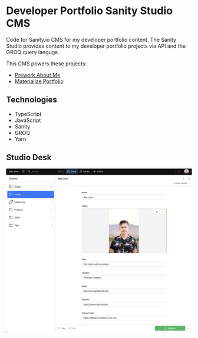 # Developer Portfolio Sanity Studio CMS

Code for Sanity.io CMS for my developer portfolio content. The Sanity Studio provides content to my developer portfolio projects via API and the GROQ query languge.

This CMS powers these projects:

- [Prework About Me](https://www.sanity.io/docs/introduction/getting-started?utm_source=readme)
- [Materialize Portfolio](https://slack.sanity.io/?utm_source=readme)

## Technologies
- TypeScript
- JavaScript
- Sanity
- GROQ
- Yarn

## Studio Desk
![Screenshot](./static/sanity-studio.png)


